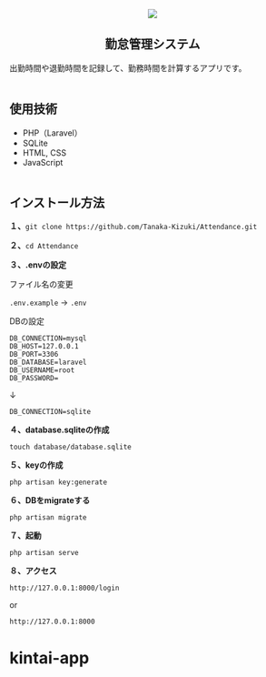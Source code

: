 <p align="center">
  <img width="６００" src="https://user-images.githubusercontent.com/39142850/100244649-85aaa200-2f7a-11eb-9ec1-4a309eb6d18c.png">
</p>
<h2 align="center">勤怠管理システム</h2>

出勤時間や退勤時間を記録して、勤務時間を計算するアプリです。<br><br>

## 使用技術

- PHP（Laravel）
- SQLite
- HTML, CSS
- JavaScript
<br><br>

## インストール方法

**１、**`git clone https://github.com/Tanaka-Kizuki/Attendance.git`

**２、**`cd Attendance`

**３、.envの設定**

ファイル名の変更

`.env.example` → `.env`

DBの設定

```
DB_CONNECTION=mysql
DB_HOST=127.0.0.1
DB_PORT=3306
DB_DATABASE=laravel
DB_USERNAME=root
DB_PASSWORD=
```

↓

```
DB_CONNECTION=sqlite
```

**４、database.sqliteの作成**

`touch database/database.sqlite`

**５、keyの作成**

`php artisan key:generate`

**６、DBをmigrateする**

`php artisan migrate`

**７、起動**

`php artisan serve`

**８、アクセス**

`http://127.0.0.1:8000/login`

or

`http://127.0.0.1:8000`
# kintai-app
